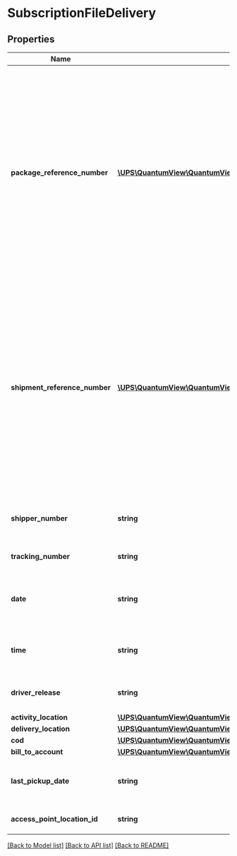 # SubscriptionFileDelivery

## Properties
Name | Type | Description | Notes
------------ | ------------- | ------------- | -------------
**package_reference_number** | [**\UPS\QuantumView\QuantumView\DeliveryPackageReferenceNumber[]**](DeliveryPackageReferenceNumber.md) | Package-level reference number.  **NOTE:** For versions &gt;&#x3D; v3, this element will always be returned as an array. For requests using version &#x3D; v1 and v2, this element will be returned as an array if there is more than one object and a single object if there is only 1. | [optional] 
**shipment_reference_number** | [**\UPS\QuantumView\QuantumView\DeliveryShipmentReferenceNumber[]**](DeliveryShipmentReferenceNumber.md) | Container tag for shipment reference number.  **NOTE:** For versions &gt;&#x3D; v3, this element will always be returned as an array. For requests using version &#x3D; v1 and v2, this element will be returned as an array if there is more than one object and a single object if there is only 1. | [optional] 
**shipper_number** | **string** | Shipper&#x27;s six digit alphanumeric account number. | 
**tracking_number** | **string** | Package&#x27;s 1Z tracking number. | 
**date** | **string** | Date that the package is delivered. Date format is YYYYMMDD. | 
**time** | **string** | Time that the package is delivered. Time format is HHMMSS | 
**driver_release** | **string** | Information about driver release note / signature. | [optional] 
**activity_location** | [**\UPS\QuantumView\QuantumView\DeliveryActivityLocation**](DeliveryActivityLocation.md) |  | [optional] 
**delivery_location** | [**\UPS\QuantumView\QuantumView\DeliveryDeliveryLocation**](DeliveryDeliveryLocation.md) |  | [optional] 
**cod** | [**\UPS\QuantumView\QuantumView\DeliveryCOD**](DeliveryCOD.md) |  | [optional] 
**bill_to_account** | [**\UPS\QuantumView\QuantumView\DeliveryBillToAccount**](DeliveryBillToAccount.md) |  | [optional] 
**last_pickup_date** | **string** | Last pickup by Date from the UPS Access Point Location. | [optional] 
**access_point_location_id** | **string** | UPS Access Point Location ID. | [optional] 

[[Back to Model list]](../../README.md#documentation-for-models) [[Back to API list]](../../README.md#documentation-for-api-endpoints) [[Back to README]](../../README.md)

